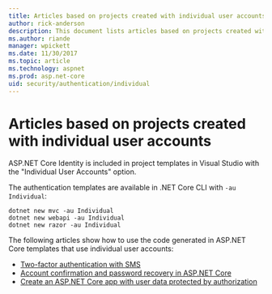 ```yaml
---
title: Articles based on projects created with individual user accounts
author: rick-anderson
description: This document lists articles based on projects created with individual user accounts.
ms.author: riande
manager: wpickett
ms.date: 11/30/2017
ms.topic: article
ms.technology: aspnet
ms.prod: asp.net-core
uid: security/authentication/individual
---
```

# Articles based on projects created with individual user accounts

ASP.NET Core Identity is included in project templates in Visual Studio with the "Individual User Accounts" option.

The authentication templates are available in .NET Core CLI with `-au Individual`:

```console
dotnet new mvc -au Individual
dotnet new webapi -au Individual
dotnet new razor -au Individual
```

The following articles show how to use the code generated in ASP.NET Core templates that use individual user accounts:

* [Two-factor authentication with SMS](xref:security/authentication/2fa)
* [Account confirmation and password recovery in ASP.NET Core](xref:security/authentication/accconfirm)
* [Create an ASP.NET Core app with user data protected by authorization](xref:security/authorization/secure-data)
